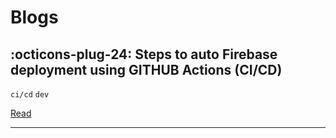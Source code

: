 # Blogs


## :octicons-plug-24: Steps to auto Firebase deployment using GITHUB Actions (CI/CD)
`ci/cd` `dev`

[Read](dev/firebase_auto_deployment.md)

---